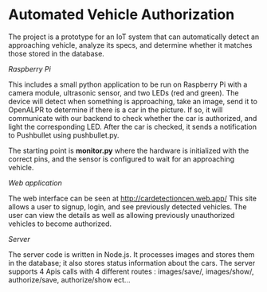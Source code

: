 # Automated Vehicle Authorization

The project is a prototype for an IoT system that can automatically detect an approaching vehicle, analyze its specs, and determine whether it matches those stored in the database.

*Raspberry Pi*

This includes a small python application to be run on Raspberry Pi with a camera module, ultrasonic sensor, and two LEDs (red and green). The device will detect when something is approaching, take an image, send it to OpenALPR to determine if there is a car in the picture. If so, it will communicate with our backend to check whether the car is authorized, and light the corresponding LED. After the car is checked, it sends a notification to Pushbullet using pushbullet.py.

The starting point is **monitor.py** where the hardware is initialized with the correct pins, and the sensor is configured to wait for an approaching vehicle.

*Web application*

The web interface can be seen at http://cardetectioncen.web.app/
This site allows a user to signup, login, and see previously detected vehicles. The user can view the details as well as allowing previously unauthorized vehicles to become authorized.

*Server*

The server code is written in Node.js. It processes images and stores them in the database; it also stores status information about the cars. The server supports 4 Apis calls with 4 different routes : images/save/, images/show/, authorize/save, authorize/show ect...

